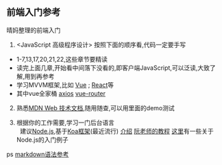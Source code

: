 ## 前端入门参考
晴妈整理的前端入门
1. <JavaScript 高级程序设计> 按照下面的顺序看,代码一定要手写  
 - 1-7,13,17,20,21,22,这些章节要精读 
 - 读完上面几章,开始看中间落下没看的,即客户端JavaScript,可以泛读,大致了解,用到再参考    
 - 学习MVVM框架,比如 [Vue](https://cn.vuejs.org/v2/guide/) ; [React](https://reactjs.org/)等  
 - 其中vue全家桶 [axios](https://github.com/axios/axios) [vue-router](https://github.com/vuejs/vue-router)
  
2. 熟悉[MDN Web 技术文档](https://developer.mozilla.org/zh-CN/docs/Web/JavaScript),随用随查,可以用里面的demo测试   

3. 根据你的工作需要,学习一门后台语言     
   建议[Node.js](http://nodejs.cn/api/),基于[Koa框架](https://github.com/demopark/koa-docs-Zh-CN)(最近流行) [介绍](https://koa.bootcss.com/#application) [阮老师的教程](http://www.ruanyifeng.com/blog/2017/08/koa.html)
[这里](https://github.com/alsotang/node-lessons)有一些关于Node.js的入门例子

ps [markdown语法参考](https://github.com/dongshaohan/ReadMe)
